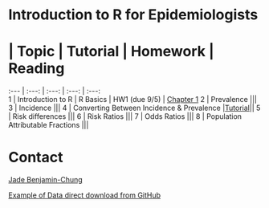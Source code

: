 # Introduction to R for Epidemiologists

# | Topic | Tutorial  | Homework  | Reading
:--- | :---: | :---:       | :---:       | :---:    
1 | Introduction to R | R Basics | HW1 (due 9/5) | [Chapter 1](http://r4ds.had.co.nz/index.html)
2 | Prevalence |||
3 | Incidence |||
4 | Converting Between Incidence & Prevalence |[Tutorial](https://jadebc.shinyapps.io/convert-inc-prev/)||
5 | Risk differences |||
6 | Risk Ratios |||
7 | Odds Ratios |||
8 | Population Attributable Fractions |||

# Contact
[Jade Benjamin-Chung](mailto:jadebc@berkeley.edu)  

<a href="https://raw.githubusercontent.com/kmishra9/PH241/master/Final%20Project/Data/washb-bangladesh-tr-public.csv" download>Example of Data direct download from GitHub</a>
<!-- ![alt text](http://bbd.berkeley.edu/uploads/5/4/3/7/54378593/published/benjamin-chung-jade_1.jpeg?1507227294 "Jade") -->
